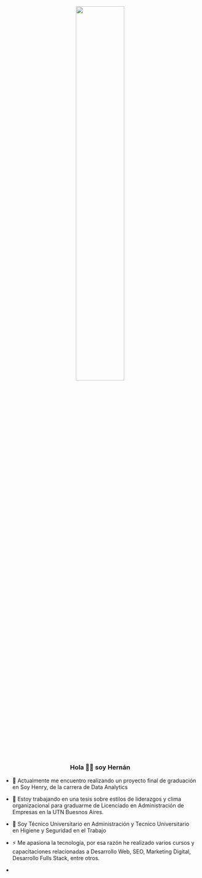 <div align="center">
<img src="https://png.pngtree.com/thumb_back/fh260/background/20230611/pngtree-screenshotsaturday-image_2937739.jpg" align="center" style="width: 50%" />
</div>  
  

### <div align="center">Hola 🙋‍♂️ soy Hernán</div>  
  

- 🔭 Actualmente me encuentro realizando un proyecto final de graduación en Soy Henry, de la carrera de Data Analytics  
  

- 📕 Estoy trabajando en una tesis sobre estilos de liderazgos y clima organizacional para graduarme de Licenciado en Administración de Empresas en la UTN Buesnos Aires.  
  

- 📕 Soy Técnico Universitario en Administración y Tecnico Universitario en Higiene y Seguridad en el Trabajo  
  

- ⚡ Me apasiona la tecnología, por esa razón he realizado varios cursos y capacitaciones relacionadas a Desarrollo Web, SEO, Marketing Digital, Desarrollo Fulls Stack, entre otros.

- 
